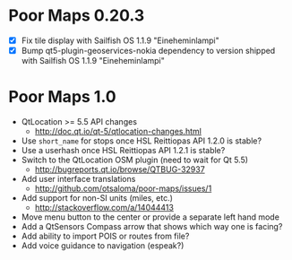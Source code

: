 Poor Maps 0.20.3
================

* [X] Fix tile display with Sailfish OS 1.1.9 "Eineheminlampi"
* [X] Bump qt5-plugin-geoservices-nokia dependency to version shipped
      with Sailfish OS 1.1.9 "Eineheminlampi"

Poor Maps 1.0
=============

* QtLocation >= 5.5 API changes
    - <http://doc.qt.io/qt-5/qtlocation-changes.html>
* Use `short_name` for stops once HSL Reittiopas API 1.2.0 is stable?
* Use a userhash once HSL Reittiopas API 1.2.1 is stable?
* Switch to the QtLocation OSM plugin (need to wait for Qt 5.5)
    - <http://bugreports.qt.io/browse/QTBUG-32937>
* Add user interface translations
    - <http://github.com/otsaloma/poor-maps/issues/1>
* Add support for non-SI units (miles, etc.)
    - <http://stackoverflow.com/a/14044413>
* Move menu button to the center or provide a separate left hand mode
* Add a QtSensors Compass arrow that shows which way one is facing?
* Add ability to import POIS or routes from file?
* Add voice guidance to navigation (espeak?)
